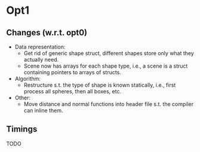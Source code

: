 # Opt1

## Changes (w.r.t. opt0)
- Data representation:
    - Get rid of generic shape struct, different shapes store only what they actually need.
    - Scene now has arrays for each shape type, i.e., a scene is a struct containing pointers to arrays of structs.
- Algorithm:
    - Restructure s.t. the type of shape is known statically, i.e., first process all spheres, then all boxes, etc.
- Other:
    - Move distance and normal functions into header file s.t. the compiler can inline them.

## Timings

TODO
